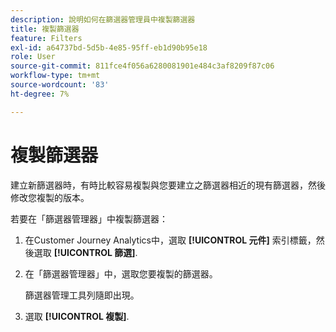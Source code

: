 ```yaml
---
description: 說明如何在篩選器管理員中複製篩選器
title: 複製篩選器
feature: Filters
exl-id: a64737bd-5d5b-4e85-95ff-eb1d90b95e18
role: User
source-git-commit: 811fce4f056a6280081901e484c3af8209f87c06
workflow-type: tm+mt
source-wordcount: '83'
ht-degree: 7%

---
```


# 複製篩選器

建立新篩選器時，有時比較容易複製與您要建立之篩選器相近的現有篩選器，然後修改您複製的版本。

若要在「篩選器管理器」中複製篩選器：

1. 在Customer Journey Analytics中，選取 **[!UICONTROL 元件]** 索引標籤，然後選取 **[!UICONTROL 篩選]**.

1. 在「篩選器管理器」中，選取您要複製的篩選器。

   篩選器管理工具列隨即出現。

1. 選取 **[!UICONTROL 複製]**.
